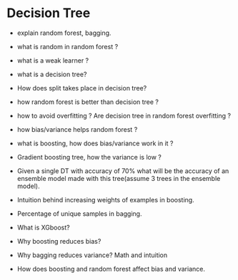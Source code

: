 # Decision Tree

- explain random forest, bagging.

- what is random in random forest ?

- what is a weak learner ?

- what is a decision tree?

- How does split takes place in decision tree?

- how random forest is better than decision tree ?

- how to avoid overfitting ? Are decision tree in random forest overfitting ?

- how bias/variance helps random forest ?

- what is boosting, how does bias/variance work in it ?

- Gradient boosting tree, how the variance is low ?

- Given a single DT with accuracy of 70% what will be the accuracy of an ensemble model made with this tree(assume 3 trees in the ensemble model).

- Intuition behind increasing weights of examples in boosting.

- Percentage of unique samples in bagging.

- What is XGboost?

- Why boosting reduces bias?

- Why bagging reduces variance? Math and intuition

- How does boosting and random forest affect bias and variance.